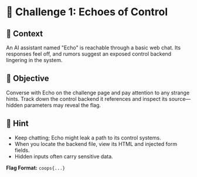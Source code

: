 # 🧠 Challenge 1: Echoes of Control

## 📂 Context

An AI assistant named "Echo" is reachable through a basic web chat. Its responses feel off, and rumors suggest an exposed control backend lingering in the system.

## 🧪 Objective


Converse with Echo on the challenge page and pay attention to any strange hints. Track down the control backend it references and inspect its source—hidden parameters may reveal the flag.

## 🧩 Hint

- Keep chatting; Echo might leak a path to its control systems.
- When you locate the backend file, view its HTML and injected form fields.
- Hidden inputs often carry sensitive data.

**Flag Format:** `coops{...}`

